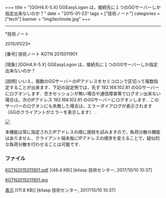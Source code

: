 ﻿+++
title = "[GGH4.X-5.X] GGEasyLogon は，接続先に１つのGGサーバーしか指定出来ないのか？"
date = "2015-01-23"
tags = ["技術ノート"]
categories = ["tech"]
banner = "img/technote.jpg"
+++

-----------------------------------------------------------------------------------------------------------------------------

*技術ノート

2015/01/23*


[番号]
技術ノート KGTN 2015011901

[現象]
[GGH4.X-5.X] GGEasyLogon
は，接続先に１つのGGサーバーしか指定出来ないのか？

[説明]
いいえ，複数のGGサーバーのIPアドレスをセミコロンで区切って複数指定することが出来ます．下記の設定例では，先ず
192.168.102.81
のGGサーバーにログオンします．空きセッションが無い場合や通信障害等でログオン出来ない場合は，次のIPアドレス
192.168.102.61
のGGサーバーにログオンします．このサーバーのログオンにも失敗した場合は，エラーダイアログが表示されます
（GGのクライアントがエラーを表示します） ．

![](http://techreport.kitasp.net/attachments/download/3814/KGTN2015011901.jpg)

本機能は常に指定されたIPアドレスの順に接続を試みますので，負荷分散の機能はありません．クライアント端末毎にIPアドレスの順序を変えることで，疑似的な負荷分散を行わせることは可能です．


### ファイル

 
 


[KGTN2015011901.pdf](http://techreport.kitasp.net/attachments/download/3813/KGTN2015011901.pdf)
 [(46.4 KB)] [kitasp 技術センター, 2017/10/10
10:37]

[KGTN2015011901.jpg](http://techreport.kitasp.net/attachments/download/3814/KGTN2015011901.jpg)

[表示](http://techreport.kitasp.net/attachments/3814/KGTN2015011901.jpg "表示")
 [(11.8 KB)] [kitasp 技術センター, 2017/10/10
10:37]


 


 


